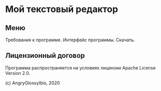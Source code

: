 # Мой текстовый редактор

## Меню

Требования к программе.
Интерфейс программы.
Скачать.

## Лицензионный договор

Программа распространяется на условиях лицензии Apache License Version 2.0.

(c) AngryGlossyIbis, 2020